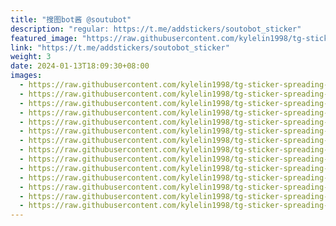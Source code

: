 ```yaml
---
title: "搜图bot酱 @soutubot"
description: "regular: https://t.me/addstickers/soutobot_sticker"
featured_image: "https://raw.githubusercontent.com/kylelin1998/tg-sticker-spreading-worldwide-images/main/img/2b89deca-2b08-4f7c-9edb-8d72c171f4a6.jpg"
link: "https://t.me/addstickers/soutobot_sticker"
weight: 3
date: 2024-01-13T18:09:30+08:00
images:
  - https://raw.githubusercontent.com/kylelin1998/tg-sticker-spreading-worldwide-images/main/img/2b89deca-2b08-4f7c-9edb-8d72c171f4a6.jpg
  - https://raw.githubusercontent.com/kylelin1998/tg-sticker-spreading-worldwide-images/main/img/dcc5603c-54ff-4f39-86b9-b7017c2a964b.jpg
  - https://raw.githubusercontent.com/kylelin1998/tg-sticker-spreading-worldwide-images/main/img/d47d159d-b458-447c-aaf6-60435c3fa994.jpg
  - https://raw.githubusercontent.com/kylelin1998/tg-sticker-spreading-worldwide-images/main/img/8d6f6e08-fe12-43d3-809d-7264e939a36b.jpg
  - https://raw.githubusercontent.com/kylelin1998/tg-sticker-spreading-worldwide-images/main/img/a3cad8fc-e2e6-41f8-8216-301664b0af31.jpg
  - https://raw.githubusercontent.com/kylelin1998/tg-sticker-spreading-worldwide-images/main/img/976fc801-3a10-49d8-b1a0-1d8ba2b78bc6.jpg
  - https://raw.githubusercontent.com/kylelin1998/tg-sticker-spreading-worldwide-images/main/img/3fbc65cf-2b4c-40bb-bc72-0d369946b72e.jpg
  - https://raw.githubusercontent.com/kylelin1998/tg-sticker-spreading-worldwide-images/main/img/0a283e28-9f05-4498-8245-395bf4ea3bbf.jpg
  - https://raw.githubusercontent.com/kylelin1998/tg-sticker-spreading-worldwide-images/main/img/bbd26ae7-52e4-4b0b-82dd-6b466317040c.jpg
  - https://raw.githubusercontent.com/kylelin1998/tg-sticker-spreading-worldwide-images/main/img/f22c312f-322f-4a78-a2f4-2da2d41c8708.jpg
  - https://raw.githubusercontent.com/kylelin1998/tg-sticker-spreading-worldwide-images/main/img/f88a5e47-7650-452d-ab11-76259e6fd5ea.jpg
  - https://raw.githubusercontent.com/kylelin1998/tg-sticker-spreading-worldwide-images/main/img/1dc9f670-6024-4834-87d4-6712a2e862d9.jpg
  - https://raw.githubusercontent.com/kylelin1998/tg-sticker-spreading-worldwide-images/main/img/600f38be-a81b-4c0d-bfdb-2e70cf2d3246.jpg
  - https://raw.githubusercontent.com/kylelin1998/tg-sticker-spreading-worldwide-images/main/img/31e24c6b-41ec-446f-ba5c-6811dd866245.jpg
---
```


